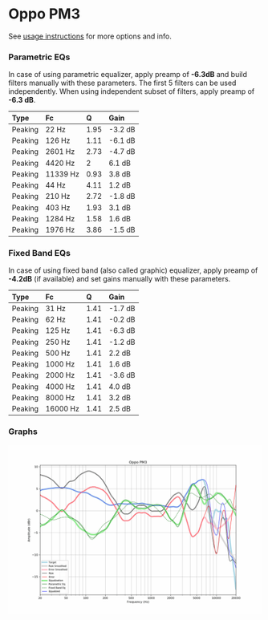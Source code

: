 # Oppo PM3
See [usage instructions](https://github.com/jaakkopasanen/AutoEq#usage) for more options and info.

### Parametric EQs
In case of using parametric equalizer, apply preamp of **-6.3dB** and build filters manually
with these parameters. The first 5 filters can be used independently.
When using independent subset of filters, apply preamp of **-6.3 dB**.

| Type    | Fc       |    Q | Gain    |
|:--------|:---------|:-----|:--------|
| Peaking | 22 Hz    | 1.95 | -3.2 dB |
| Peaking | 126 Hz   | 1.11 | -6.1 dB |
| Peaking | 2601 Hz  | 2.73 | -4.7 dB |
| Peaking | 4420 Hz  | 2    | 6.1 dB  |
| Peaking | 11339 Hz | 0.93 | 3.8 dB  |
| Peaking | 44 Hz    | 4.11 | 1.2 dB  |
| Peaking | 210 Hz   | 2.72 | -1.8 dB |
| Peaking | 403 Hz   | 1.93 | 3.1 dB  |
| Peaking | 1284 Hz  | 1.58 | 1.6 dB  |
| Peaking | 1976 Hz  | 3.86 | -1.5 dB |

### Fixed Band EQs
In case of using fixed band (also called graphic) equalizer, apply preamp of **-4.2dB**
(if available) and set gains manually with these parameters.

| Type    | Fc       |    Q | Gain    |
|:--------|:---------|:-----|:--------|
| Peaking | 31 Hz    | 1.41 | -1.7 dB |
| Peaking | 62 Hz    | 1.41 | -0.2 dB |
| Peaking | 125 Hz   | 1.41 | -6.3 dB |
| Peaking | 250 Hz   | 1.41 | -1.2 dB |
| Peaking | 500 Hz   | 1.41 | 2.2 dB  |
| Peaking | 1000 Hz  | 1.41 | 1.6 dB  |
| Peaking | 2000 Hz  | 1.41 | -3.6 dB |
| Peaking | 4000 Hz  | 1.41 | 4.0 dB  |
| Peaking | 8000 Hz  | 1.41 | 3.2 dB  |
| Peaking | 16000 Hz | 1.41 | 2.5 dB  |

### Graphs
![](./Oppo%20PM3.png)